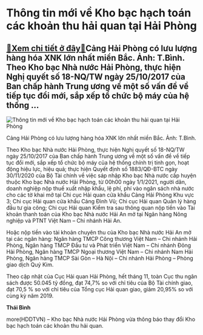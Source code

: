 Thông tin mới về Kho bạc hạch toán các khoản thu hải quan tại Hải Phòng
=======================================================================

[:gift:Xem chi tiết ở đây:gift:](https://hddtvn.com/thong-tin-moi-ve-kho-bac-hach-toan-cac-khoan-thu-hai-quan-tai-hai-phong-2/)Cảng Hải Phòng có lưu lượng hàng hóa XNK lớn nhất miền Bắc. Ảnh: T.Bình. Theo Kho bạc Nhà nước Hải Phòng, thực hiện Nghị quyết số 18-NQ/TW ngày 25/10/2017 của Ban chấp hành Trung ương về một số vấn đề về tiếp tục đổi mới, sắp xếp tổ chức bộ máy của hệ thống …
-------------------------------------------------------------------------------------------------------------------------------------------------------------------------------------------------------------------------------------------------------------------





![Thông tin mới về Kho bạc hạch toán các khoản thu hải quan tại Hải Phòng](https://hddtvn.com/wp-content/uploads/2021/01/IMG_7764-4.jpg "Thông tin mới về Kho bạc hạch toán các khoản thu hải quan tại Hải Phòng")


 Cảng Hải Phòng có lưu lượng hàng hóa XNK lớn nhất miền Bắc. Ảnh: T.Bình.



Theo Kho bạc Nhà nước Hải Phòng, thực hiện Nghị quyết số 18-NQ/TW ngày 25/10/2017 của Ban chấp hành Trung ương về một số vấn đề về tiếp tục đổi mới, sắp xếp tổ chức bộ máy của hệ thống chính trị tinh gọn, hoạt động hiệu lực, hiệu quả; thực hiện Quyết định số 1883/QĐ-BTC ngày 30/11/2020 của Bộ Tài chính về việc sáp nhập Kho bạc Nhà nước cấp huyện thuộc Kho bạc Nhà nước Hải Phòng, từ 00h00 ngày 1/1/2021, người dân, doanh nghiệp nộp thuế xuất nhập khẩu, lệ phí, phí vào ngân sách nhà nước cho các tờ khai mở tại Chi cục Hải quan cửa khẩu Cảng Hải Phòng Khu vực 3; Chi cục Hải quan cửa khẩu Cảng Đình Vũ; Chi cục Hải quan Quản lý hàng đầu tư gia công; Chi cục Hải quan Kiểm tra sau thông quan nộp tiền vào Tài khoản thanh toán của Kho bạc Nhà nước Hải An mở tại Ngân hàng Nông nghiệp và PTNT Việt Nam – Chi nhánh Hải An.


Hoặc nộp tiền vào tài khoản chuyên thu của Kho bạc Nhà nước Hải An mở tại các ngân hàng: Ngân hàng TMCP Công thương Việt Nam – Chi nhánh Hải Phòng, Ngân hàng TMCP Đầu tư và Phát triển Việt Nam – Chi nhánh Đông Hải Phòng, Ngân hàng TMCP Ngoại thương Việt Nam – Chi nhánh Nam Hải Phòng, Ngân hàng TMCP Sài Gòn – Hà Nội – Chi nhánh Hải Phòng – Phòng giao dịch Quý Kim.


Theo cập nhật của Cục Hải quan Hải Phòng, hết tháng 11, toàn Cục thu ngân sách được 50.045 tỷ đồng, đạt 74,7% so với chỉ tiêu của Bộ Tài chính giao, đạt 70,5 % so với chỉ tiêu của Tổng cục Hải quan giao, giảm 20,95% so với cùng kỳ năm 2019.




**Thái Bình**



more(HDDTVN) – Kho bạc Nhà nước Hải Phòng vừa thông báo thay đổi Kho bạc hạch toán các khoản thu hải quan.

